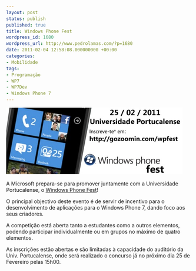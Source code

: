 ```yaml
---
layout: post
status: publish
published: true
title: Windows Phone Fest
wordpress_id: 1680
wordpress_url: http://www.pedrolamas.com/?p=1680
date: 2011-02-04 12:58:08.000000000 +00:00
categories:
- Mobilidade
tags:
- Programação
- WP7
- WP7Dev
- Windows Phone 7
---
```

[![](wp-content/uploads/2011/02/Windows-Phone-Fest-@-Universidade-Portucalense.jpg "Windows Phone Fest @ Universidade Portucalense")](http://gozoomin.com/wpfest/default.aspx)

A Microsoft prepara-se para promover juntamente com a Universidade Portucalense, o [Windows Phone Fest](http://gozoomin.com/wpfest/default.aspx)!

O principal objectivo deste evento é de servir de incentivo para o desenvolvimento de aplicações para o Windows Phone 7, dando foco aos seus criadores.

A competição está aberta tanto a estudantes como a outros elementos, podendo participar individualmente ou em grupos no máximo de quatro elementos.

As inscrições estão abertas e são limitadas à capacidade do auditório da Univ. Portucalense, onde será realizado o concurso já no próximo dia 25 de Fevereiro pelas 15h00.
